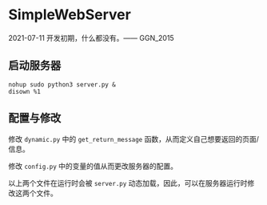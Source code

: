 # SimpleWebServer

2021-07-11 开发初期，什么都没有。—— $\text{GGN\_2015}$

## 启动服务器

```shell
nohup sudo python3 server.py &
disown %1
```

## 配置与修改

修改 ``dynamic.py`` 中的 ``get_return_message`` 函数，从而定义自己想要返回的页面/信息。

修改 ``config.py`` 中的变量的值从而更改服务器的配置。

以上两个文件在运行时会被 ``server.py`` 动态加载，因此，可以在服务器运行时修改这两个文件。

